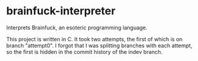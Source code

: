 # brainfuck-interpreter

Interprets Brainfuck, an esoteric programming language.

This project is written in C. It took two attempts, the first of which is on branch "attempt0". I forgot that I was splitting branches with each attempt, so the first is hidden in the commit history of the indev branch.

